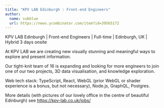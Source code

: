 ```yaml
---
title: "KPV LAB Edinburgh : Front-end Engineers"
author:
  name: subblue
  url: https://news.ycombinator.com/item?id=39565172
---
```

KPV LAB Edinburgh | Front-end Engineers | Full-time | Edinburgh, UK | Hybrid 3 days onsite

At KPV LAB we are creating new visually stunning and meaningful ways to explore and present information.

Our tight-knit team of 16 is expanding and looking for more engineers to join one of our two projects, 3D data visualisation, and knowledge exploration.

Web tech stack: TypeScript, React, WebGL (prior WebGL or shader experience is a bonus, but not necessary), Node.js, GraphQL, Postgres.

More details (with pictures of our lovely office in the centre of beautiful Edinburgh) see 
<a href="https:&#x2F;&#x2F;kpv-lab.co.uk&#x2F;jobs&#x2F;" rel="nofollow">https:&#x2F;&#x2F;kpv-lab.co.uk&#x2F;jobs&#x2F;</a>
